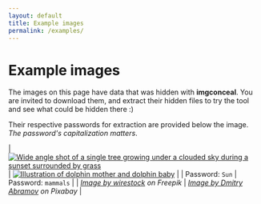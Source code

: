 ```yaml
---
layout: default
title: Example images
permalink: /examples/
---
```


<style>
table {
    width: 100%;
    max-width: 800px;
    margin: 0 auto;
}

table img {
    width: 100%;
}

table code {
    font-size: large;
    font-weight: bold;
}
</style>

# Example images

The images on this page have data that was hidden with **imgconceal**. You are invited to download them, and extract their hidden files to try the tool and see what could be hidden there :)

Their respective passwords for extraction are provided below the image. *The password's capitalization matters*.

| <a href="{{ 'assets/sunset.jpg' | relative_url }}" target="_blank" title="Image by wirestock on Freepik"><img src="{{ 'assets/sunset.jpg' | relative_url }}" alt="Wide angle shot of a single tree growing under a clouded sky during a sunset surrounded by grass" /></a> | <a href="{{ 'assets/dolphins.png' | relative_url }}" target="_blank" title="Image by Dmitry Abramov on Pixabay"><img src="{{ 'assets/dolphins.png' | relative_url }}" alt="Illustration of dolphin mother and dolphin baby" /></a> |
|  Password: `Sun` | Password: `mammals` |
| <em><a href="https://www.freepik.com/free-photo/wide-angle-shot-single-tree-growing-clouded-sky-during-sunset-surrounded-by-grass_11342065.htm" target="_blank">Image by wirestock</a> on Freepik</em> | <em><a href="https://pixabay.com/vectors/dolphin-sea-animals-3321762/" target="_blank">Image by Dmitry Abramov</a> on Pixabay</em> |